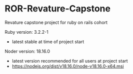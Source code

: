 # ROR-Revature-Capstone
Revature capstone project for ruby on rails cohort

Ruby version: 3.2.2-1
  - latest stable at time of project start

Noder version: 18.16.0
  - latest version recommended for all users at project start 
  - https://nodejs.org/dist/v18.16.0/node-v18.16.0-x64.msi





